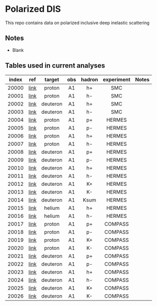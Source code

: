 # Polarized DIS

This repo contains data on polarized inclusive deep inelastic scattering

## Notes

* Blank

## Tables used in current analyses
| index | ref                 | target   | obs  | hadron |  experiment      | Notes                             |
| :--:  | :--:                | :--:     | :--: | :--:   |  :--:            | :--:                              |
| 20000 | [link][refSMC]      | proton   | A1   | h+     |  SMC             |                                   |
| 20001 | [link][refSMC]      | proton   | A1   | h-     |  SMC             |                                   |
| 20002 | [link][refSMC]      | deuteron | A1   | h+     |  SMC             |                                   |
| 20003 | [link][refSMC]      | deuteron | A1   | h-     |  SMC             |                                   |
| 20004 | [link][refHERMES]   | proton   | A1   | p+     |  HERMES          |                                   |
| 20005 | [link][refHERMES]   | proton   | A1   | p-     |  HERMES          |                                   |
| 20006 | [link][refHERMES]   | proton   | A1   | h+     |  HERMES          |                                   |
| 20007 | [link][refHERMES]   | proton   | A1   | h-     |  HERMES          |                                   |
| 20008 | [link][refHERMES]   | deuteron | A1   | p+     |  HERMES          |                                   |
| 20009 | [link][refHERMES]   | deuteron | A1   | p-     |  HERMES          |                                   |
| 20010 | [link][refHERMES]   | deuteron | A1   | h+     |  HERMES          |                                   |
| 20011 | [link][refHERMES]   | deuteron | A1   | h-     |  HERMES          |                                   |
| 20012 | [link][refHERMES]   | deuteron | A1   | K+     |  HERMES          |                                   |
| 20013 | [link][refHERMES]   | deuteron | A1   | K-     |  HERMES          |                                   |
| 20014 | [link][refHERMES]   | deuteron | A1   | Ksum   |  HERMES          |                                   |
| 20015 | [link][refHERMESh]  | helium   | A1   | h+     |  HERMES          |                                   |
| 20016 | [link][refHERMESh]  | helium   | A1   | h-     |  HERMES          |                                   |
| 20017 | [link][refCOMPASSp] | proton   | A1   | p+     |  COMPASS         |                                   |
| 20018 | [link][refCOMPASSp] | proton   | A1   | p-     |  COMPASS         |                                   |
| 20019 | [link][refCOMPASSp] | proton   | A1   | K+     |  COMPASS         |                                   |
| 20020 | [link][refCOMPASSp] | proton   | A1   | K-     |  COMPASS         |                                   |
| 20021 | [link][refCOMPASSd] | deuteron | A1   | p+     |  COMPASS         |                                   |
| 20022 | [link][refCOMPASSd] | deuteron | A1   | p-     |  COMPASS         |                                   |
| 20023 | [link][refCOMPASSd] | deuteron | A1   | h+     |  COMPASS         |                                   |
| 20024 | [link][refCOMPASSd] | deuteron | A1   | h-     |  COMPASS         |                                   |
| 20025 | [link][refCOMPASSd] | deuteron | A1   | K+     |  COMPASS         |                                   |
| 20026 | [link][refCOMPASSd] | deuteron | A1   | K-     |  COMPASS         |                                   |


[refHERMES]:   https://inspirehep.net/literature/
[refCOMPASSp]: https://inspirehep.net/literature/
[refCOMPASSd]: https://inspirehep.net/literature/
[refHERMESh]:  https://inspirehep.net/literature/
[refSMC]:      https://inspirehep.net/literature/




